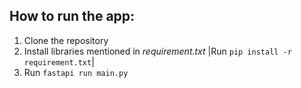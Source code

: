 ## How to run the app:
1. Clone the repository
2. Install libraries mentioned in *requirement.txt* |Run `pip install -r requirement.txt`|
3. Run `fastapi run main.py`
